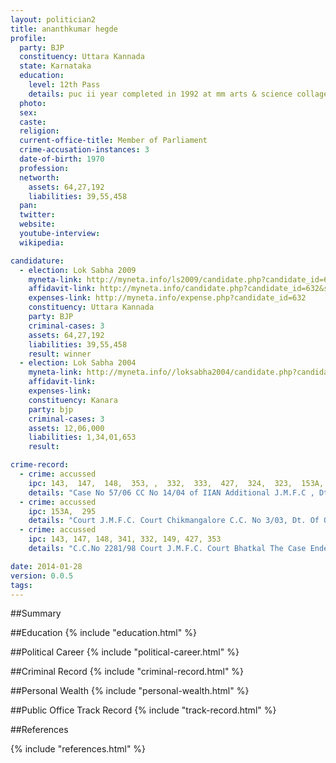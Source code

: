 ```yaml
---
layout: politician2
title: ananthkumar hegde
profile: 
  party: BJP
  constituency: Uttara Kannada
  state: Karnataka
  education: 
    level: 12th Pass
    details: puc ii year completed in 1992 at mm arts & science collage sirsi
  photo: 
  sex: 
  caste: 
  religion: 
  current-office-title: Member of Parliament
  crime-accusation-instances: 3
  date-of-birth: 1970
  profession: 
  networth: 
    assets: 64,27,192
    liabilities: 39,55,458
  pan: 
  twitter: 
  website: 
  youtube-interview: 
  wikipedia: 

candidature: 
  - election: Lok Sabha 2009
    myneta-link: http://myneta.info/ls2009/candidate.php?candidate_id=632
    affidavit-link: http://myneta.info/candidate.php?candidate_id=632&scan=original
    expenses-link: http://myneta.info/expense.php?candidate_id=632
    constituency: Uttara Kannada 
    party: BJP
    criminal-cases: 3
    assets: 64,27,192
    liabilities: 39,55,458
    result: winner 
  - election: Lok Sabha 2004
    myneta-link: http://myneta.info//loksabha2004/candidate.php?candidate_id=1759
    affidavit-link: 
    expenses-link: 
    constituency: Kanara 
    party: bjp
    criminal-cases: 3
    assets: 12,06,000
    liabilities: 1,34,01,653
    result:  

crime-record: 
  - crime: accussed
    ipc: 143,  147,  148,  353, ,  332,  333,  427,  324,  323,  153A,  149
    details: "Case No 57/06 CC No 14/04 of IIAN Additional J.M.F.C , Dt. of Oder 23.01.2004" 
  - crime: accussed
    ipc: 153A,  295
    details: "Court J.M.F.C. Court Chikmangalore C.C. No 3/03, Dt. Of Oder 12.01.2003" 
  - crime: accussed
    ipc: 143, 147, 148, 341, 332, 149, 427, 353
    details: "C.C.No 2281/98 Court J.M.F.C. Court Bhatkal The Case Ended In Acquittal and The State Has Filed Appeal Before The High Court Of Karnataka Whick Is Pending In Cr. R.P 125/2004 Dt. Of Order 27.02.1997" 

date: 2014-01-28
version: 0.0.5
tags: 
---
```

##Summary


##Education
{% include "education.html" %}


##Political Career
{% include "political-career.html" %}


##Criminal Record
{% include "criminal-record.html" %}


##Personal Wealth
{% include "personal-wealth.html" %}


##Public Office Track Record
{% include "track-record.html" %}


##References


{% include "references.html" %}